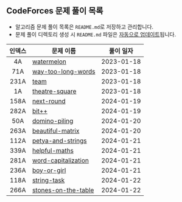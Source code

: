 ## CodeForces 문제 풀이 목록 
- 알고리즘 문제 풀이 목록은 `README.md`로 저장하고 관리합니다.
- 문제 풀이 디렉토리 생성 시 `README.md` 파일은 [자동으로 업데이트](https://github.com/emayom/codeforces/tree/cf-cli)됩니다.

| 인덱스 | 문제 이름 | 풀이 일자 |
|:-:|-|-|
| 4A | [watermelon](./problems/watermelon) | 2023-01-18 |
| 71A | [way-too-long-words](./problems/way-too-long-words)| 2023-01-18 |
| 231A | [team](./problems/team/) | 2023-01-18|
| 1A | [theatre-square](./problems/theatre-square/) | 2023-01-18 |
| 158A | [next-round](./problems/next-round) | 2024-01-19 | 
| 282A | [bit++](./problems/bit++) | 2024-01-19 | 
| 50A | [domino-piling](./problems/domino-piling) | 2024-01-20 | 
| 263A | [beautiful-matrix](./problems/beautiful-matrix) | 2024-01-20 | 
| 112A | [petya-and-strings](./problems/petya-and-strings) | 2024-01-21 | 
| 339A | [helpful-maths](./problems/helpful-maths) | 2024-01-21 | 
| 281A | [word-capitalization](./problems/word-capitalization) | 2024-01-21 | 
| 236A | [boy-or-girl](./problems/boy-or-girl) | 2024-01-21 | 
| 118A | [string-task](./problems/string-task) | 2024-01-22 | 
| 266A | [stones-on-the-table](./problems/stones-on-the-table) | 2024-01-22 | 
